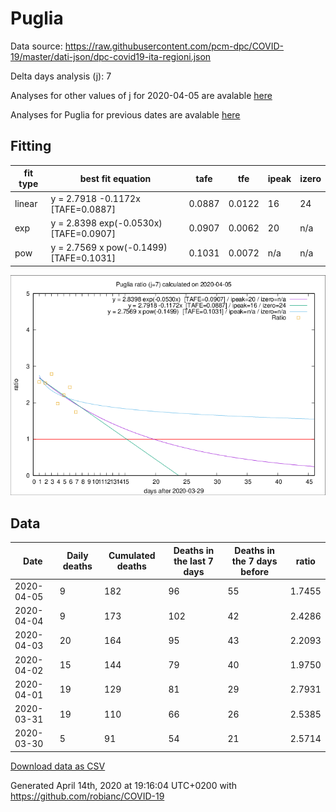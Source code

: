 # Puglia

Data source: https://raw.githubusercontent.com/pcm-dpc/COVID-19/master/dati-json/dpc-covid19-ita-regioni.json

Delta days analysis (j): 7

Analyses for other values of j for 2020-04-05 are avalable [here](../2020-04-05/README.md)

Analyses for Puglia for previous dates are avalable [here](../README.md)

## Fitting 
|fit type|best fit equation|tafe|tfe|ipeak|izero|
|-------|-----|--------|------|---|---|
|linear|y = 2.7918 -0.1172x  [TAFE=0.0887]|0.0887|0.0122|16|24|
|exp|y = 2.8398 exp(-0.0530x)  [TAFE=0.0907]|0.0907|0.0062|20|n/a|
|pow|y = 2.7569 x pow(-0.1499)  [TAFE=0.1031]|0.1031|0.0072|n/a|n/a|

![Plot](COVID-19_puglia_j7_2020-04-05.png)

## Data
|Date|Daily deaths|Cumulated deaths|Deaths in the last 7 days|Deaths in the 7 days before|ratio|
|----|----------|-----------|-------|--------------------|-----|
|2020-04-05|9|182|96|55|1.7455|
|2020-04-04|9|173|102|42|2.4286|
|2020-04-03|20|164|95|43|2.2093|
|2020-04-02|15|144|79|40|1.9750|
|2020-04-01|19|129|81|29|2.7931|
|2020-03-31|19|110|66|26|2.5385|
|2020-03-30|5|91|54|21|2.5714|

[Download data as CSV](COVID-19_puglia_j7_2020-04-05.csv)

Generated April 14th, 2020 at 19:16:04 UTC+0200 with https://github.com/robianc/COVID-19
